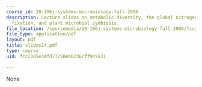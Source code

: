 ```yaml
---
course_id: 20-106j-systems-microbiology-fall-2006
description: Lecture slides on metabolic diversity, the global nitrogen cycle, nitrogen
  fixation, and plant microbial symbiosis.
file_location: /coursemedia/20-106j-systems-microbiology-fall-2006/fcc2105e34fd77250eb0236cff9c9a31_slides14.pdf
file_type: application/pdf
layout: pdf
title: slides14.pdf
type: course
uid: fcc2105e34fd77250eb0236cff9c9a31

---
```

None
